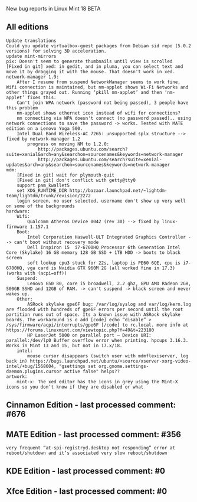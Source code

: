 New bug reports in Linux Mint 18 BETA

All editions
------------

	Update translations
	Could you update virtualbox-guest packages from Debian sid repo (5.0.2 versions) for solving 3D acceleration.
	update mint-mirrors
	pix: Doesn't seem to generate thumbnails until view is scrolled
	[Fixed in git] xed: in gedit, and in pluma, you can select text and move it by dragging it with the mouse. That doesn't work in xed.
	network-manager 1.9:
		After I resume from suspend NetworkManager seems to work fine, Wifi connection is maintained, but nm-applet shows Wi-Fi Networks and other things grayed out. Running ‘pkill nm-applet’ and then ‘nm-applet’ fixes this.
		Can't join WPA network (password not being passed), 3 people have this problem
		nm-applet shows ethernet icon instead of wifi for connections?
		nm connecting via WPA doesn't connect (no password passed).. using network connections to save the password -> works. Tested with MATE edition on a Lenovo Yoga 500.
		Intel Dual Band Wireless-AC 7265: unsupported splx structure --> fixed by network-manager 1.2
			progress on moving NM to 1.2.0:
				http://packages.ubuntu.com/search?suite=xenial&arch=any&searchon=sourcenames&keywords=network-manager
				http://packages.ubuntu.com/search?suite=xenial-updates&arch=any&searchon=sourcenames&keywords=network-manager
	mdm:
		[Fixed in git] wait for plymouth-quit
		[Fixed in git] don't conflict with getty@tty0
		support pam_kwallet5
		set XDG_RUNTIME_DIR http://bazaar.launchpad.net/~lightdm-team/lightdm/trunk/revision/2272
		login screen, no user selected, username don't show up very well on some of the backgrounds
	hardware:
		Wifi:
			Qualcomm Atheros Device 0042 (rev 30) --> fixed by linux-firmware 1.157.1
		Boot:
			Intel Corporation Haswell-ULT Integrated Graphics Controller --> can't boot without recovery mode
			Dell Inspiron 15  i7-6700HQ Processor 6th Generation Intel Core (Skylake) 16 GB memory 128 GB SSD + 1TB HDD -> boots to black screen
			soft lookup cpu3 stuck for 22s, laptop is PE60 6QE, cpu is i7-6700HQ, vga card is Nvidia GTX 960M 2G (all worked fine in 17.3) (works with (acpi=off))
		Suspend:
			Lenovo G50 80, core i5 broadwell, 2.2 ghz, GPU AMD Radeon 2GB, 500GB SSHD and 12GB of RAM. -> can't suspend -> black screen and never wakes up.
		Other:
			ASRock skylake gpe6F bug: /var/log/syslog and var/log/kern.log are flooded with hundreds of gpe6F errors per second until the root partition runs out of space. Its a known issue with ASRock skylake boards. The workaround is o add [code] echo “disable” > /sys/firmware/acpi/interrupts/gpe6F [/code] to rc.local. more info at https://forums.linuxmint.com/viewtopic.php?f=49&t=223180
			HP LaserJet 5000 on parallel port – Device URI: parallel:/dev/lp0 Buffer overflow error when printing. hpcups 3.16.3. Works in Mint 13 and 15, but not in 17.x/18.
		intel:
			mouse cursor disappears (switch user with mdmflexiserver, log back in) https://bugs.launchpad.net/ubuntu/+source/xserver-xorg-video-intel/+bug/1568604, "gsettings set org.gnome.settings-daemon.plugins.cursor active false" helps??
	artwork:
		mint-x: The xed editor has the icons in grey using the Mint-X icons so you don’t know if they are disabled or what

Cinnamon Edition - last processed comment: #676
-----------------------------------------------


MATE Edition - last processed comment: #356
-------------------------------------------
	very frequent “at-spi-registryd.desktop not responding” error at reboot/shutdown and it’s associated very slow reboot/shutdown

KDE Edition - last processed comment: #0
-----------------------------------------

Xfce Edition - last processed comment: #0
------------------------------------------
